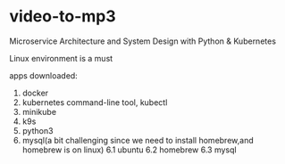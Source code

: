 # video-to-mp3
Microservice Architecture and System Design with Python &amp; Kubernetes 

Linux environment is a must

apps downloaded:
1. docker
2. kubernetes command-line tool, kubectl
3. minikube
4. k9s
5. python3
6. mysql(a bit challenging since we need to install homebrew,and homebrew is on linux)
  6.1 ubuntu
  6.2 homebrew
  6.3 mysql
